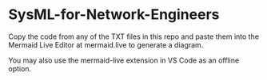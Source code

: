 # SysML-for-Network-Engineers
Copy the code from any of the TXT files in this repo and paste them into the Mermaid Live Editor at mermaid.live to generate a diagram.

You may also use the mermaid-live extension in VS Code as an offline option.
